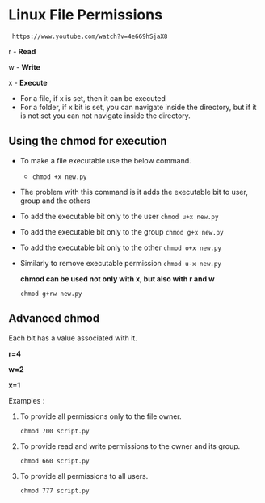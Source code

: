 
# Linux File Permissions

```timestamp-url 
 https://www.youtube.com/watch?v=4e669hSjaX8
 ```

r - **Read**

w - **Write**

x - **Execute**
  - For a file, if x is set, then it can be executed
  - For a folder, if x bit is set, you can navigate inside the directory, but if it is not set you can not navigate inside the directory.


## Using the chmod for execution 

- To make a file executable use the below command.
	- ```chmod +x new.py```
	
- The problem with this command is it adds the executable bit to user, group and the others
- To add the executable bit only to the user ``chmod u+x new.py``
- To add the executable bit only to the group ``chmod g+x new.py``
- To add the executable bit only to the other ``chmod o+x new.py``
- Similarly to remove executable permission ``chmod u-x new.py``

  **chmod can be used not only with x, but also with r and w**

    ```
    chmod g+rw new.py
    ```


## Advanced chmod

Each bit has a value associated with it.

  **r=4**
  
  **w=2**
  
  **x=1**

  Examples :
  
  1. To provide all permissions only to the file owner.

         chmod 700 script.py
  2. To provide read and write permissions to the owner and its group.
     
         chmod 660 script.py

  3. To provide all permissions to all users.
     
         chmod 777 script.py
